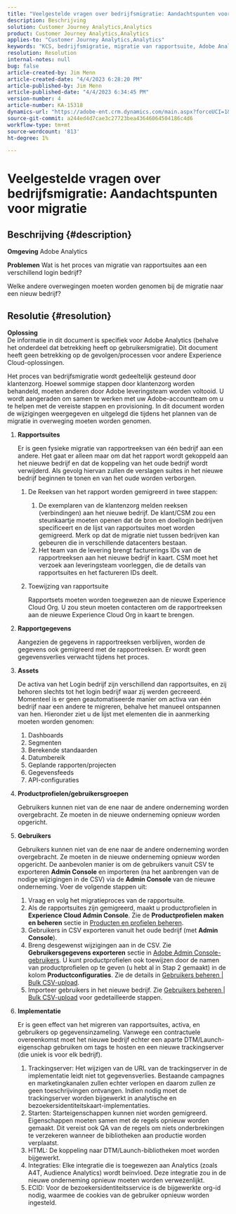 ```yaml
---
title: "Veelgestelde vragen over bedrijfsmigratie: Aandachtspunten voor migratie"
description: Beschrijving
solution: Customer Journey Analytics,Analytics
product: Customer Journey Analytics,Analytics
applies-to: "Customer Journey Analytics,Analytics"
keywords: "KCS, bedrijfsmigratie, migratie van rapportsuite, Adobe Analytics, Admin Console, veelgestelde vragen, nieuw bedrijf, provisioning, CSM, Adobe-accountteam, Veelgestelde vragen"
resolution: Resolution
internal-notes: null
bug: false
article-created-by: Jim Menn
article-created-date: "4/4/2023 6:28:20 PM"
article-published-by: Jim Menn
article-published-date: "4/4/2023 6:34:45 PM"
version-number: 4
article-number: KA-15318
dynamics-url: "https://adobe-ent.crm.dynamics.com/main.aspx?forceUCI=1&pagetype=entityrecord&etn=knowledgearticle&id=537db277-16d3-ed11-a7c7-6045bd006b4b"
source-git-commit: a244ed4d7cae3c27723bea43646064504186c4d6
workflow-type: tm+mt
source-wordcount: '813'
ht-degree: 1%

---
```


# Veelgestelde vragen over bedrijfsmigratie: Aandachtspunten voor migratie

## Beschrijving {#description}


<b>Omgeving</b>
Adobe Analytics

<b>Problemen</b>
Wat is het proces van migratie van rapportsuites aan een verschillend login bedrijf?

Welke andere overwegingen moeten worden genomen bij de migratie naar een nieuw bedrijf?


## Resolutie {#resolution}


<b>Oplossing</b>
<br>De informatie in dit document is specifiek voor Adobe Analytics (behalve het onderdeel dat betrekking heeft op gebruikersmigratie). Dit document heeft geen betrekking op de gevolgen/processen voor andere Experience Cloud-oplossingen.<br>




Het proces van bedrijfsmigratie wordt gedeeltelijk gesteund door klantenzorg. Hoewel sommige stappen door klantenzorg worden behandeld, moeten anderen door Adobe leveringsteam worden voltooid. U wordt aangeraden om samen te werken met uw Adobe-accountteam om u te helpen met de vereiste stappen en provisioning. In dit document worden de wijzigingen weergegeven en uitgelegd die tijdens het plannen van de migratie in overweging moeten worden genomen.

1. <b>Rapportsuites</b>

   Er is geen fysieke migratie van rapportreeksen van één bedrijf aan een andere. Het gaat er alleen maar om dat het rapport wordt gekoppeld aan het nieuwe bedrijf en dat de koppeling van het oude bedrijf wordt verwijderd. Als gevolg hiervan zullen de verslagen suites in het nieuwe bedrijf beginnen te tonen en van het oude worden verborgen.

   1. De Reeksen van het rapport worden gemigreerd in twee stappen:
      1. De exemplaren van de klantenzorg melden reeksen (verbindingen) aan het nieuwe bedrijf. De klant/CSM zou een steunkaartje moeten openen dat de bron en doellogin bedrijven specificeert en de lijst van rapportsuites moet worden gemigreerd. Merk op dat de migratie niet tussen bedrijven kan gebeuren die in verschillende datacenters bestaan.
      2. Het team van de levering brengt facturerings IDs van de rapportreeksen aan het nieuwe bedrijf in kaart. CSM moet het verzoek aan leveringsteam voorleggen, die de details van rapportsuites en het factureren IDs deelt.
   2. Toewijzing van rapportsuite

      Rapportsets moeten worden toegewezen aan de nieuwe Experience Cloud Org. U zou steun moeten contacteren om de rapportreeksen aan de nieuwe Experience Cloud Org in kaart te brengen.
2. <b>Rapportgegevens</b>

   Aangezien de gegevens in rapportreeksen verblijven, worden de gegevens ook gemigreerd met de rapportreeksen. Er wordt geen gegevensverlies verwacht tijdens het proces.
3. <b>Assets</b>

   De activa van het Login bedrijf zijn verschillend dan rapportsuites, en zij behoren slechts tot het login bedrijf waar zij werden gecreeerd. Momenteel is er geen geautomatiseerde manier om activa van één bedrijf naar een andere te migreren, behalve het manueel ontspannen van hen. Hieronder ziet u de lijst met elementen die in aanmerking moeten worden genomen:

   1. Dashboards
   2. Segmenten
   3. Berekende standaarden
   4. Datumbereik
   5. Geplande rapporten/projecten
   6. Gegevensfeeds
   7. API-configuraties
4. <b>Productprofielen/gebruikersgroepen</b>

   Gebruikers kunnen niet van de ene naar de andere onderneming worden overgebracht. Ze moeten in de nieuwe onderneming opnieuw worden opgericht.
5. <b>Gebruikers</b>

   Gebruikers kunnen niet van de ene naar de andere onderneming worden overgebracht. Ze moeten in de nieuwe onderneming opnieuw worden opgericht. De aanbevolen manier is om de gebruikers vanuit CSV te exporteren <b>Admin Console</b> en importeren (na het aanbrengen van de nodige wijzigingen in de CSV) via de <b>Admin Console</b> van de nieuwe onderneming. Voer de volgende stappen uit:

   1. Vraag en volg het migratieproces van de rapportsuite.
   2. Als de rapportsuites zijn gemigreerd, maakt u productprofielen in <b>Experience Cloud Admin Console</b>. Zie de <b>Productprofielen maken en beheren</b> sectie in [Producten en profielen beheren](https://helpx.adobe.com/in/enterprise/using/manage-products-and-profiles.html).
   3. Gebruikers in CSV exporteren vanuit het oude bedrijf (met <b>Admin Console</b>).
   4. Breng desgewenst wijzigingen aan in de CSV. Zie <b>Gebruikersgegevens exporteren</b> sectie in [Adobe Admin Console-gebruikers](https://helpx.adobe.com/in/enterprise/using/users.html). U kunt productprofielen ook toewijzen door de namen van productprofielen op te geven (u hebt al in Stap 2 gemaakt) in de kolom <b>Productconfiguraties</b>. Zie de details in [Gebruikers beheren | Bulk CSV-upload](https://helpx.adobe.com/in/enterprise/using/bulk-upload-users.html).
   5. Importeer gebruikers in het nieuwe bedrijf. Zie [Gebruikers beheren | Bulk CSV-upload](https://helpx.adobe.com/in/enterprise/using/bulk-upload-users.html) voor gedetailleerde stappen.
6. <b>Implementatie</b>

   Er is geen effect van het migreren van rapportsuites, activa, en gebruikers op gegevensinzameling. Vanwege een contractuele overeenkomst moet het nieuwe bedrijf echter een aparte DTM/Launch-eigenschap gebruiken om tags te hosten en een nieuwe trackingserver (die uniek is voor elk bedrijf).

   1. Trackingserver: Het wijzigen van de URL van de trackingserver in de implementatie leidt niet tot gegevensverlies. Bestaande campagnes en marketingkanalen zullen echter verlopen en daarom zullen ze geen toeschrijvingen ontvangen. Indien nodig moet de trackingserver worden bijgewerkt in analytische en bezoekersidentiteitskaart-implementaties.
   2. Starten: Starteigenschappen kunnen niet worden gemigreerd. Eigenschappen moeten samen met de regels opnieuw worden gemaakt. Dit vereist ook QA van de regels om niets onderbrekingen te verzekeren wanneer de bibliotheken aan productie worden verplaatst.
   3. HTML: De koppeling naar DTM/Launch-bibliotheken moet worden bijgewerkt.
   4. Integraties: Elke integratie die is toegewezen aan Analytics (zoals A4T, Audience Analytics) wordt beïnvloed. Deze integratie zou in de nieuwe onderneming opnieuw moeten worden verwezenlijkt.
   5. ECID: Voor de bezoekersidentiteitsservice is de bijgewerkte org-id nodig, waarmee de cookies van de gebruiker opnieuw worden ingesteld.

